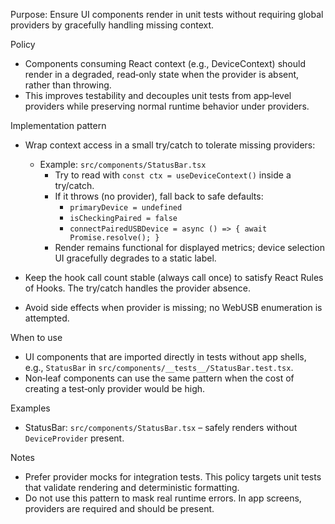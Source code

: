 Purpose: Ensure UI components render in unit tests without requiring global providers by gracefully handling missing context.

Policy

- Components consuming React context (e.g., DeviceContext) should render in a degraded, read‑only state when the provider is absent, rather than throwing.
- This improves testability and decouples unit tests from app‑level providers while preserving normal runtime behavior under providers.

Implementation pattern

- Wrap context access in a small try/catch to tolerate missing providers:

  - Example: `src/components/StatusBar.tsx`
    - Try to read with `const ctx = useDeviceContext()` inside a try/catch.
    - If it throws (no provider), fall back to safe defaults:
      - `primaryDevice = undefined`
      - `isCheckingPaired = false`
      - `connectPairedUSBDevice = async () => { await Promise.resolve(); }`
    - Render remains functional for displayed metrics; device selection UI gracefully degrades to a static label.

- Keep the hook call count stable (always call once) to satisfy React Rules of Hooks. The try/catch handles the provider absence.
- Avoid side effects when provider is missing; no WebUSB enumeration is attempted.

When to use

- UI components that are imported directly in tests without app shells, e.g., `StatusBar` in `src/components/__tests__/StatusBar.test.tsx`.
- Non‑leaf components can use the same pattern when the cost of creating a test‑only provider would be high.

Examples

- StatusBar: `src/components/StatusBar.tsx` – safely renders without `DeviceProvider` present.

Notes

- Prefer provider mocks for integration tests. This policy targets unit tests that validate rendering and deterministic formatting.
- Do not use this pattern to mask real runtime errors. In app screens, providers are required and should be present.
